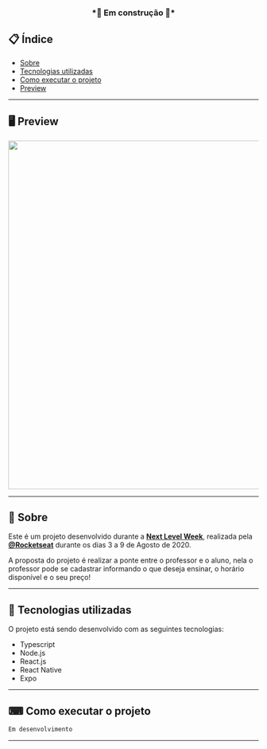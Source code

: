 <h3 align="center">
  *🚧 Em construção 🚧*
</h3>

## 📋 Índice

- [Sobre](#-Sobre)
- [Tecnologias utilizadas](#-Tecnologias-utilizadas)
- [Como executar o projeto](#-Como-executar-o-projeto)
- [Preview](#-Preview)

---

## 🖥 Preview 

<p align="center">
  <img src="https://ik.imagekit.io/capitao/Proffy/preview_9WT1Wt2Jz.png" width="700" >
</p>

---

## 📖 Sobre 

Este é um projeto desenvolvido durante a **[Next Level Week](https://nextlevelweek.com/)**, realizada pela **[@Rocketseat](https://github.com/Rocketseat)** durante os dias 3 a 9 de Agosto de 2020.

A proposta do projeto é realizar a ponte entre o professor e o aluno, nela o professor pode se cadastrar informando o que deseja ensinar, o horário disponível e o seu preço! 

--- 

## 🚀 Tecnologias utilizadas

O projeto está sendo desenvolvido com as seguintes tecnologias:


- Typescript
- Node.js
- React.js
- React Native
- Expo

--- 

## ⌨ Como executar o projeto

```bash
Em desenvolvimento
```
---

